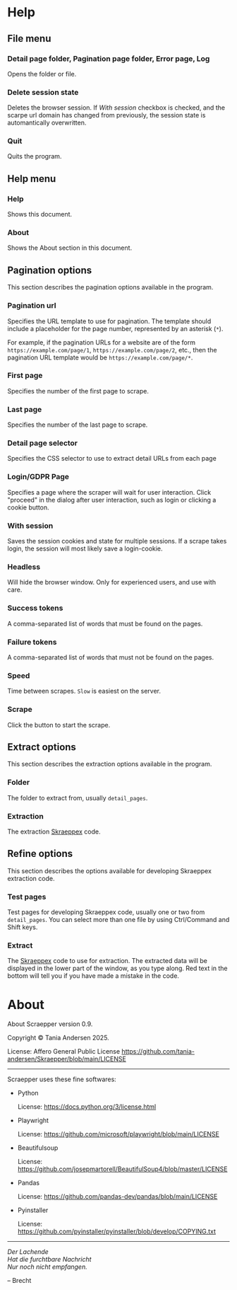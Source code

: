 # Help

## File menu

### Detail page folder, Pagination page folder, Error page, Log

Opens the folder or file.

### Delete session state

Deletes the browser session. If *With session* checkbox is checked, and the scarpe url
domain has changed from previously, the session state is automantically overwritten.

### Quit

Quits the program.

## Help menu

### Help

Shows this document.

### About

Shows the About section in this document.

## Pagination options

This section describes the pagination options available in the program.

### Pagination url

Specifies the URL template to use for pagination. The template should include a placeholder for the page number, represented by an asterisk (`*`).

For example, if the pagination URLs for a website are of the form `https://example.com/page/1`, `https://example.com/page/2`, etc., then the pagination
URL template would be `https://example.com/page/*`.

### First page

Specifies the number of the first page to scrape.

### Last page

Specifies the number of the last page to scrape.

### Detail page selector

Specifies the CSS selector to use to extract detail URLs from each page

### Login/GDPR Page

Specifies a page where the scraper will wait for user interaction. Click
"proceed" in the dialog after user interaction, such as login or clicking a cookie button.

### With session

Saves the session cookies and state for multiple sessions. If a scrape takes login,
the session will most likely save a login-cookie.

### Headless

Will hide the browser window. Only for experienced users, and use with care.

### Success tokens

A comma-separated list of words that must be found on the pages.

### Failure tokens

A comma-separated list of words that must not be found on the pages.

### Speed

Time between scrapes. `Slow` is easiest on the server.

### Scrape

Click the button to start the scrape.

## Extract options

This section describes the extraction options available in the program.

### Folder

The folder to extract from, usually `detail_pages`.

### Extraction

The extraction [Skraeppex](skraeppex.md) code.

## Refine options

This section describes the options available for developing Skraeppex extraction code.

### Test pages<a name="Test">&nbsp;</a>

Test pages for developing Skraeppex code, usually one or two from `detail_pages`.
You can select more than one file by using Ctrl/Command and Shift keys.

### Extract

The [Skraeppex](skraeppex.md) code to use for extraction. The extracted data will be displayed in the
lower part of the window, as you type along. Red text in the bottom will tell you if
you have made a mistake in the code.


# About

About Scraepper version 0.9.

Copyright © Tania Andersen 2025.

License: Affero General Public License https://github.com/tania-andersen/Skraepper/blob/main/LICENSE

------------------------------------

Scraepper uses these fine softwares:


- Python

  License: https://docs.python.org/3/license.html


- Playwright

  License: https://github.com/microsoft/playwright/blob/main/LICENSE


- Beautifulsoup

  License: https://github.com/josepmartorell/BeautifulSoup4/blob/master/LICENSE


- Pandas

  License: https://github.com/pandas-dev/pandas/blob/main/LICENSE


- Pyinstaller

  License: https://github.com/pyinstaller/pyinstaller/blob/develop/COPYING.txt

-----------------------------

*Der Lachende<br>
Hat die furchtbare Nachricht</br>
Nur noch nicht empfangen.*

– Brecht

